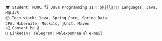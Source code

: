 <code>🎓 Student: MOOC.fi Java Programming II</code>
<code>💡 [Skills](SKILLS.md)</code>
<code>🧑‍💻 Languages: Java, MQL4/5</code><br>
<code>📦 Tech stack: Java, Spring Core, Spring Data JPA, Hibernate, Mockito, jUnit, Maven</code><br>
<code>✍🏼 Contact Me @ </code>
<code>📯 [LinkedIn](https://www.linkedin.com/in/alexandr-pumnea/)</code>
<code>💬 Telegram: [@alexpumnea](https://telegram.me/alexpumnea)</code>
<code>📫 [e-mail](mailto:alexandr.pumnea@gmail.com)</code>


